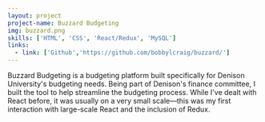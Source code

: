 ```yaml
---
layout: project
project-name: Buzzard Budgeting
img: buzzard.png
skills: ['HTML', 'CSS', 'React/Redux', 'MySQL']
links:
  - link: ['Github','https://github.com/bobbylcraig/buzzard/']
---
```


Buzzard Budgeting is a budgeting platform built specifically for Denison University's budgeting needs. Being part of Denison's finance committee, I built the tool to help streamline the budgeting process. While I've dealt with React before, it was usually on a very small scale&mdash;this was my first interaction with large-scale React and the inclusion of Redux.
